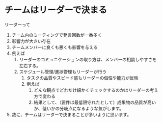 # チームはリーダーで決まる
リーダーって
1. チーム内のミーティングで発言回数が一番多く
2. 影響力が大きい存在
3. チームメンバーに良くも悪くも影響を与える
4. 例えば
    1. リーダーのコミュニケーションの取り方は、メンバーの相談しやすさを左右する。
    2. スケジュール管理/進捗管理もリーダーが行う
        1. タスクの品質やスピード感もリーダーの個性や能力が反映
        2. 例えば
            1. どんな観点でどれだけ細かくチェックするのかはリーダーの考え方で変わる
            2. 結果として、（要件は最低限守れたとして）成果物の品質が高いか、低いかの分岐点になるような気がします。
5. 故に、チームはリーダーで決まることが多いように思います。